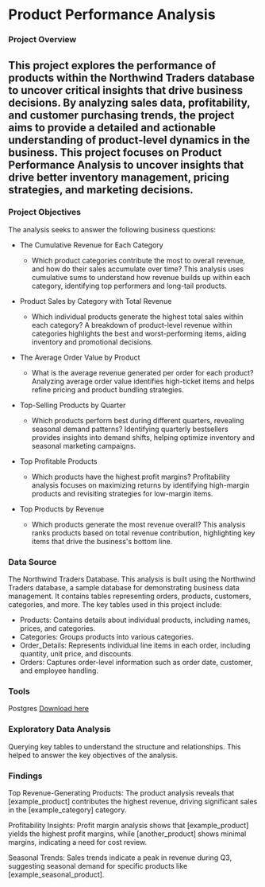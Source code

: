 # Product Performance Analysis
### Project Overview
This project explores the performance of products within the Northwind Traders database to uncover critical insights that drive business decisions. By analyzing sales data, profitability, and customer purchasing trends, the project aims to provide a detailed and actionable understanding of product-level dynamics in the business. This project focuses on Product Performance Analysis to uncover insights that drive better inventory management, pricing strategies, and marketing decisions.
---

### Project Objectives

The analysis seeks to answer the following business questions:

- The Cumulative Revenue for Each Category
  - Which product categories contribute the most to overall revenue, and how do their sales accumulate over time?
    This analysis uses cumulative sums to understand how revenue builds up within each category, identifying top performers and long-tail products.

- Product Sales by Category with Total Revenue
  - Which individual products generate the highest total sales within each category?
    A breakdown of product-level revenue within categories highlights the best and worst-performing items, aiding inventory and promotional decisions.

- The Average Order Value by Product
  - What is the average revenue generated per order for each product?
    Analyzing average order value identifies high-ticket items and helps refine pricing and product bundling strategies.

- Top-Selling Products by Quarter
  - Which products perform best during different quarters, revealing seasonal demand patterns?
    Identifying quarterly bestsellers provides insights into demand shifts, helping optimize inventory and seasonal marketing campaigns.

- Top Profitable Products
   - Which products have the highest profit margins?
    Profitability analysis focuses on maximizing returns by identifying high-margin products and revisiting strategies for low-margin items.

- Top Products by Revenue
   - Which products generate the most revenue overall?
    This analysis ranks products based on total revenue contribution, highlighting key items that drive the business's bottom line.

### Data Source
The Northwind Traders Database. This analysis is built using the Northwind Traders database, a sample database for demonstrating business data management. It contains tables representing orders, products, customers, categories, and more. The key tables used in this project include:
- Products: Contains details about individual products, including names, prices, and categories.
- Categories: Groups products into various categories.
- Order_Details: Represents individual line items in each order, including quantity, unit price, and discounts.
- Orders: Captures order-level information such as order date, customer, and employee handling.

### Tools
Postgres [Download here](https://www.postgresql.org/)

### Exploratory Data Analysis
Querying key tables to understand the structure and relationships. This helped to answer the key objectives of the analysis.

### Findings 
Top Revenue-Generating Products:
The product analysis reveals that [example_product] contributes the highest revenue, driving significant sales in the [example_category] category.

Profitability Insights:
Profit margin analysis shows that [example_product] yields the highest profit margins, while [another_product] shows minimal margins, indicating a need for cost review.

Seasonal Trends:
Sales trends indicate a peak in revenue during Q3, suggesting seasonal demand for specific products like [example_seasonal_product].

###

